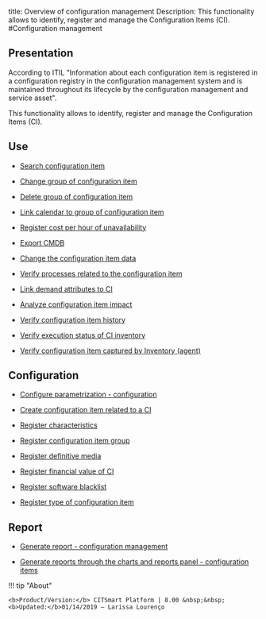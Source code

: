 title: Overview of configuration management
Description: This functionality allows to identify, register and manage the Configuration Items (CI).
#Configuration management

Presentation
----------------

According to ITIL "Information about each configuration item is registered in a
configuration registry in the configuration management system and is maintained
throughout its lifecycle by the configuration management and service asset".

This functionality allows to identify, register and manage the Configuration
Items (CI).

Use
-------

- [Search configuration item](/en-us/citsmart-platform-8/processes/configuration/use/search-CI.html)

- [Change group of configuration item](/en-us/citsmart-platform-8/processes/configuration/use/change-group-configuration-item.html)

- [Delete group of configuration item](/en-us/citsmart-platform-8/processes/configuration/use/delete-group-of-IC.html)

- [Link calendar to group of configuration item](/en-us/citsmart-platform-8/processes/configuration/use/link-calendar-to-group-of-IC.html)

- [Register cost per hour of unavailability](/en-us/citsmart-platform-8/processes/configuration/use/cost-per-hour-unavailability.html)

- [Export CMDB](/en-us/citsmart-platform-8/processes/configuration/use/export-CMDB.html)

- [Change the configuration item data](/en-us/citsmart-platform-8/processes/configuration/use/change-IC-item-data.html)

- [Verify processes related to the configuration item](/en-us/citsmart-platform-8/processes/configuration/use/CI-processes-related.html)

- [Link demand attributes to CI](/en-us/citsmart-platform-8/processes/configuration/use/link-demand-attributes-to-CI.html)

- [Analyze configuration item impact](/en-us/citsmart-platform-8/processes/configuration/use/configuration-item-impact.html)

- [Verify configuration item history](/en-us/citsmart-platform-8/processes/configuration/use/CI-history.html)

- [Verify execution status of CI inventory](/en-us/citsmart-platform-8/processes/configuration/use/verify-status-inventory.html)

- [Verify configuration item captured by Inventory (agent)](/en-us/citsmart-platform-8/processes/configuration/use/CI-captured-by-inventory.html)

Configuration
-----------------

- [Configure parametrization - configuration](/en-us/citsmart-platform-8/platform-administration/parameters-list/configure-parametrization-configuration.html)

- [Create configuration item related to a CI](/en-us/citsmart-platform-8/processes/configuration/configuration/create-configuration-item-related-ic.html)

- [Register characteristics](/en-us/citsmart-platform-8/processes/configuration/configuration/register-characteristics.html)

- [Register configuration item group](/en-us/citsmart-platform-8/processes/configuration/configuration/register-configuration-item-group.html)

- [Register definitive media](/en-us/citsmart-platform-8/processes/configuration/configuration/register-definitive-media.html)

- [Register financial value of CI](/en-us/citsmart-platform-8/processes/configuration/configuration/register-financial-value-ic.html)

- [Register software blacklist](/en-us/citsmart-platform-8/processes/configuration/configuration/register-software-blacklist.html) 

- [Register type of configuration item](/en-us/citsmart-platform-8/processes/configuration/configuration/register-type-ic.html)

Report
----------

- [Generate report - configuration management](/en-us/citsmart-platform-8/processes/configuration/configuration/generate-report-configuration-management.html)

- [Generate reports through the charts and reports panel - configuration items](/en-us/citsmart-platform-8/processes/configuration/configuration/generate-reports-charts-panel-ic.html)

!!! tip "About"

    <b>Product/Version:</b> CITSmart Platform | 8.00 &nbsp;&nbsp;
    <b>Updated:</b>01/14/2019 – Larissa Lourenço


